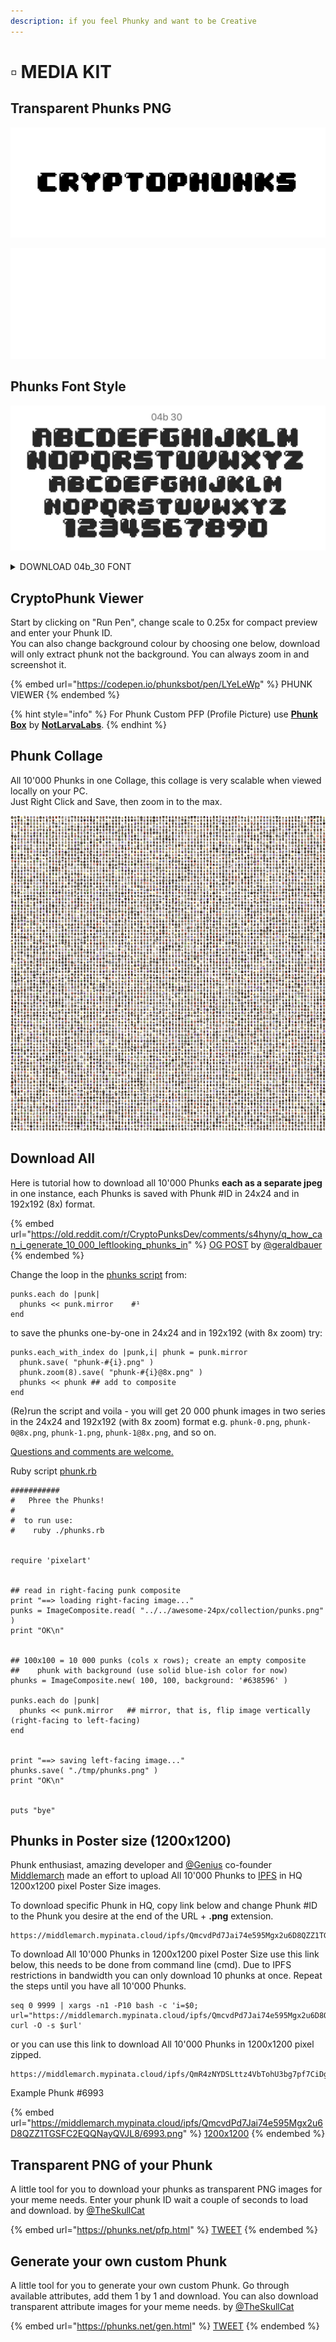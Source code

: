 ```yaml
---
description: if you feel Phunky and want to be Creative
---
```


# ▫ MEDIA KIT

## Transparent Phunks PNG

![BLACK](../../.gitbook/assets/4b30phunks-01.png)

![WHITE](../../.gitbook/assets/unknown.png)

## Phunks Font Style

![](<../../.gitbook/assets/Bildschirmfoto 2022-08-16 um 12.41.35.png>)

<details>

<summary>DOWNLOAD 04b_30 FONT</summary>

[https://dl.dafont.com/dl/?f=04b\_30](https://dl.dafont.com/dl/?f=04b\_30)

</details>

## CryptoPhunk Viewer

Start by clicking on "Run Pen", change scale to 0.25x for compact preview and enter your Phunk ID.\
You can also change background colour by choosing one below, download will only extract phunk not the background. You can always zoom in and screenshot it.&#x20;

{% embed url="https://codepen.io/phunksbot/pen/LYeLeWp" %}
PHUNK VIEWER
{% endembed %}

{% hint style="info" %}
For Phunk Custom PFP (Profile Picture) use [**Phunk Box**](../../nll/notlarvalabs/tutorials.md#tutorials) by [**NotLarvaLabs**](../../nll/notlarvalabs/).
{% endhint %}

## Phunk Collage

All 10'000 Phunks in one Collage, this collage is very scalable when viewed locally on your PC. \
Just Right Click and Save, then zoom in to the max.

![PHUNK COLLAGE](../../.gitbook/assets/phunks-all.png)

## Download All

Here is tutorial how to download all 10'000 Phunks **each as a separate jpeg** in one instance, each Phunks is saved with Phunk #ID in 24x24 and in 192x192 (8x) format.

{% embed url="https://old.reddit.com/r/CryptoPunksDev/comments/s4hyny/q_how_can_i_generate_10_000_leftlooking_phunks_in" %}
[OG POST](https://old.reddit.com/r/CryptoPunksDev/comments/s4hyny/q\_how\_can\_i\_generate\_10\_000\_leftlooking\_phunks\_in/) by [@geraldbauer](https://twitter.com/geraldbauer)
{% endembed %}

Change the loop in the [phunks script](https://github.com/cryptopunksnotdead/cryptopunks/blob/master/phunks/phunks.rb) from:

```
punks.each do |punk|
  phunks << punk.mirror    #¹ 
end
```

to save the phunks one-by-one in 24x24 and in 192x192 (with 8x zoom) try:

```
punks.each_with_index do |punk,i| phunk = punk.mirror
  phunk.save( "phunk-#{i}.png" ) 
  phunk.zoom(8).save( "phunk-#{i}@8x.png" )
  phunks << phunk ## add to composite
end 
```

(Re)run the script and voila - you will get 20 000 phunk images in two series in the 24x24 and 192x192 (with 8x zoom) format e.g. `phunk-0.png`, `phunk-0@8x.png`, `phunk-1.png`, `phunk-1@8x.png`, and so on.

[Questions and comments are welcome.](https://old.reddit.com/r/CryptoPunksDev/comments/s4hyny/q\_how\_can\_i\_generate\_10\_000\_leftlooking\_phunks\_in/)

Ruby script [phunk.rb](https://github.com/cryptopunksnotdead/cryptopunks/blob/master/phunks/phunks.rb)

```
###########
#   Phree the Phunks!
#
#  to run use:
#    ruby ./phunks.rb


require 'pixelart'


## read in right-facing punk composite
print "==> loading right-facing image..."
punks = ImageComposite.read( "../../awesome-24px/collection/punks.png" )
print "OK\n"


## 100x100 = 10 000 punks (cols x rows); create an empty composite
##    phunk with background (use solid blue-ish color for now)
phunks = ImageComposite.new( 100, 100, background: '#638596' )

punks.each do |punk|
  phunks << punk.mirror   ## mirror, that is, flip image vertically (right-facing to left-facing)
end


print "==> saving left-facing image..."
phunks.save( "./tmp/phunks.png" )
print "OK\n"


puts "bye"
```

## Phunks in Poster size (1200x1200)

Phunk enthusiast, amazing developer and [@Genius](https://twitter.com/Genius) co-founder [Middlemarch](https://twitter.com/dumbnamenumbers) made an effort to upload All 10'000 Phunks to [IPFS](https://ipfs.io/) in HQ 1200x1200 pixel Poster Size images.

To download specific Phunk in HQ, copy link below and change Phunk #ID to the Phunk you desire at the end of the URL + **.png** extension.&#x20;

```
https://middlemarch.mypinata.cloud/ipfs/QmcvdPd7Jai74e595Mgx2u6D8QZZ1TGSFC2EQQNayQVJL8/8348.png
```

To download All 10'000 Phunks in 1200x1200 pixel Poster Size use this link below, this needs to be done from command line (cmd). Due to IPFS restrictions in bandwidth you can only download 10 phunks at once. Repeat the steps until you have all 10'000 Phunks.&#x20;

```
seq 0 9999 | xargs -n1 -P10 bash -c 'i=$0; url="https://middlemarch.mypinata.cloud/ipfs/QmcvdPd7Jai74e595Mgx2u6D8QZZ1TGSFC2EQQNayQVJL8/${i}.png"; curl -O -s $url'
```

or you can use this link to download All 10'000 Phunks in 1200x1200 pixel zipped.

```
https://middlemarch.mypinata.cloud/ipfs/QmR4zNYDSLttz4VbTohU3bg7pf7CiDg6iMAbor2etQ4Hu1
```

Example Phunk #6993

{% embed url="https://middlemarch.mypinata.cloud/ipfs/QmcvdPd7Jai74e595Mgx2u6D8QZZ1TGSFC2EQQNayQVJL8/6993.png" %}
[1200x1200](https://middlemarch.mypinata.cloud/ipfs/QmcvdPd7Jai74e595Mgx2u6D8QZZ1TGSFC2EQQNayQVJL8/6993.png)
{% endembed %}

## Transparent PNG of your Phunk

A little tool for you to download your phunks as transparent PNG images for your meme needs. Enter your phunk ID wait a couple of seconds to load and download. by [@TheSkullCat](https://twitter.com/TheSkullCat)

{% embed url="https://phunks.net/pfp.html" %}
[TWEET](https://twitter.com/TheSkullCat/status/1532501160866742288)
{% endembed %}

## Generate your own custom Phunk

A little tool for you to generate your own custom Phunk. Go through available attributes, add them 1 by 1 and download. You can also download transparent attribute images for your meme needs. by [@TheSkullCat](https://twitter.com/TheSkullCat)

{% embed url="https://phunks.net/gen.html" %}
[TWEET](https://twitter.com/TheSkullCat/status/1532754462284079104)
{% endembed %}
